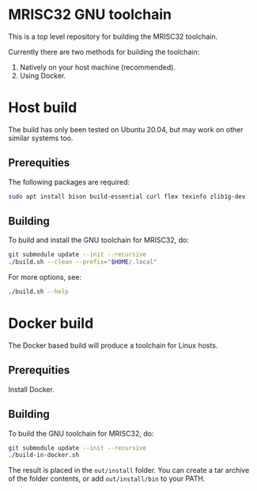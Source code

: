 # MRISC32 GNU toolchain

This is a top level repository for building the MRISC32 toolchain.

Currently there are two methods for building the toolchain:

1. Natively on your host machine (recommended).
2. Using Docker.

# Host build

The build has only been tested on Ubuntu 20.04, but may work on other similar systems too.

## Prerequities

The following packages are required:

```bash
sudo apt install bison build-essential curl flex texinfo zlib1g-dev
```

## Building

To build and install the GNU toolchain for MRISC32, do:

```bash
git submodule update --init --recursive
./build.sh --clean --prefix="$HOME/.local"
```

For more options, see:

```bash
./build.sh --help
```

# Docker build

The Docker based build will produce a toolchain for Linux hosts.

## Prerequities

Install Docker.

## Building

To build the GNU toolchain for MRISC32, do:

```bash
git submodule update --init --recursive
./build-in-docker.sh
```

The result is placed in the `out/install` folder. You can create a tar archive of the folder contents, or add `out/install/bin` to your PATH.
